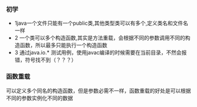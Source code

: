 ### 初学
- 1java一个文件只能有一个public类,其他类型类可以有多个,定义类名和文件名一样
- 2 一个类可以多个构造函数,其实是方法重载，会根据不同的参数调用不同的构造函数，所以最多只能执行一个构造函数
- 3 通过java.io.* 测试用例，使用javac编译的时候需要在当前目录，不然会报错，符号找不到（？？？）
### 函数重载
可以定义多个同名的构造函数，但是参数必需不一样，函数重载的好处是可以根据不同的参数实例化不同的数据